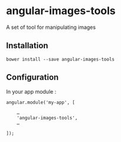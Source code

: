 # angular-images-tools
A set of tool for manipulating images

## Installation 

    bower install --save angular-images-tools


## Configuration

In your app module :

    
    angular.module('my-app', [

        …
        'angular-images-tools',
        …

    ]);
